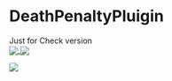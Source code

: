 # DeathPenaltyPluigin
Just for Check version
<br>
<a href="https://github.com/dhannyjsb/DeathPenaltyPluigin" align="center">
  <img align="center" src="https://img.shields.io/bstats/players/12267?color=red&style=for-the-badge">
    <img align="center" src="https://img.shields.io/bstats/servers/12267?color=red&style=for-the-badge">
  </a>

<a href="https://github.com/dhannyjsb/DeathPenaltyPluigin">
  <img align="center" src="https://bstats.org/signatures/bukkit/DeathPenaltyID.svg">
  </a>


